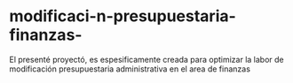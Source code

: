 # modificaci-n-presupuestaria-finanzas-
El presenté proyectó, es espesificamente creada para optimizar la labor  de modificación presupuestaria administrativa en el area de finanzas 
